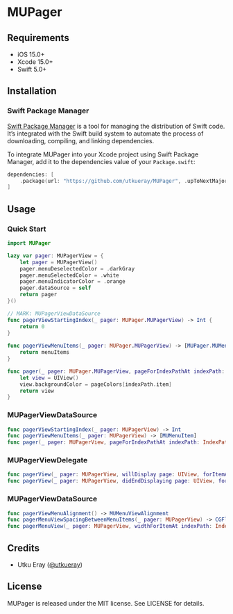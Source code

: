 # MUPager

## Requirements

- iOS 15.0+
- Xcode 15.0+
- Swift 5.0+

## Installation

### Swift Package Manager

[Swift Package Manager](https://swift.org/package-manager/) is a tool for managing the distribution of Swift code. It’s integrated with the Swift build system to automate the process of downloading, compiling, and linking dependencies.

To integrate MUPager into your Xcode project using Swift Package Manager, add it to the dependencies value of your `Package.swift`:

```swift
dependencies: [
    .package(url: "https://github.com/utkueray/MUPager", .upToNextMajor(from: "0.1.0"))
]
```

## Usage

### Quick Start

```swift
import MUPager

lazy var pager: MUPagerView = {
    let pager = MUPagerView()
    pager.menuDeselectedColor = .darkGray
    pager.menuSelectedColor = .white
    pager.menuIndicatorColor = .orange
    pager.dataSource = self
    return pager
}()

// MARK: MUPagerViewDataSource
func pagerViewStartingIndex(_ pager: MUPager.MUPagerView) -> Int {
    return 0
}
    
func pagerViewMenuItems(_ pager: MUPager.MUPagerView) -> [MUPager.MUMenuItem] {
    return menuItems
}

func pager(_ pager: MUPager.MUPagerView, pageForIndexPathAt indexPath: IndexPath) -> UIView {
    let view = UIView()
    view.backgroundColor = pageColors[indexPath.item]
    return view
}
```

### MUPagerViewDataSource

```swift
func pagerViewStartingIndex(_ pager: MUPagerView) -> Int
func pagerViewMenuItems(_ pager: MUPagerView) -> [MUMenuItem]
func pager(_ pager: MUPagerView, pageForIndexPathAt indexPath: IndexPath) -> UIView
```

### MUPagerViewDelegate

```swift
func pagerView(_ pager: MUPagerView, willDisplay page: UIView, forItemAt indexPath: IndexPath)
func pagerView(_ pager: MUPagerView, didEndDisplaying page: UIView, forItemAt indexPath: IndexPath)
```

### MUPagerViewDataSource

```swift
func pagerViewMenuAlignment() -> MUMenuViewAlignment
func pagerMenuViewSpacingBetweenMenuItems(_ pager: MUPagerView) -> CGFloat
func pagerMenuView(_ pager: MUPagerView, widthForItemAt indexPath: IndexPath) -> CGFloat
```

## Credits

- Utku Eray ([@utkueray](https://github.com/utkueray))

## License

MUPager is released under the MIT license. See LICENSE for details.
